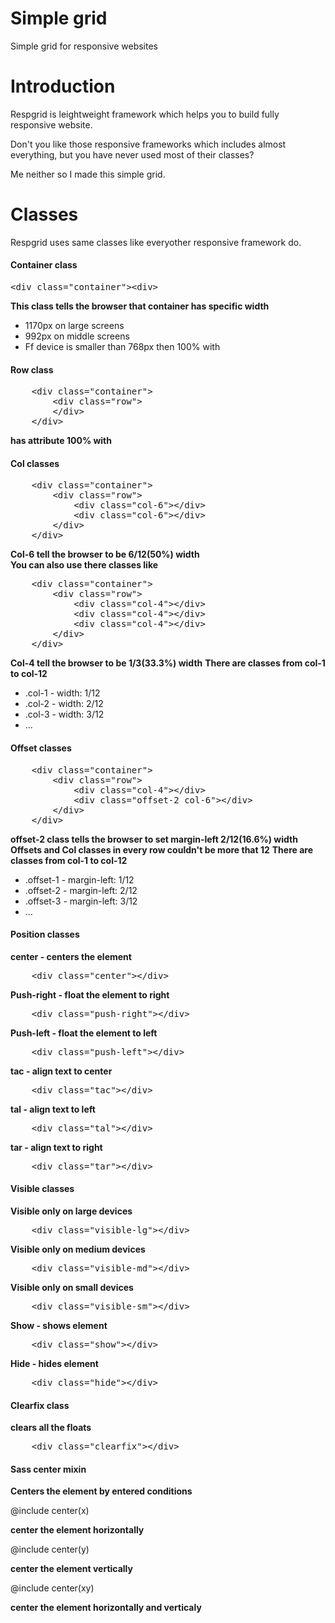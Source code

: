 Simple grid
=========

Simple grid for responsive websites

<h1>Introduction</h1>
<p>Respgrid is leightweight framework which helps you to build fully responsive website.</p>
<p>Don't you like those responsive frameworks which includes almost everything, but you have never used most of their classes?</p>
<p>Me neither so I made this simple grid.</p>

<h1>Classes</h1>
<p>Respgrid uses same classes like everyother responsive framework do.</p>

<h4>Container class</h4>
<pre>&lt;div class="container"&gt;&lt;div&gt;</pre> 
<strong>This class tells the browser that container has specific width</strong>

<ul>
	<li>1170px on large screens</li>
	<li>992px on middle screens</li>
	<li>Ff device is smaller than 768px then 100% with</li>
</ul>

<h4>Row class</h4>
<pre>
	&lt;div class="container"&gt;
		&lt;div class="row"&gt;
		&lt;/div&gt;
	&lt;/div&gt;
</pre>
<strong>has attribute 100% with</strong>

<h4>Col classes</h4>
<pre>
	&lt;div class="container">
		&lt;div class="row">
			&lt;div class="col-6">&lt;/div&gt;
			&lt;div class="col-6">&lt;/div&gt;
		&lt;/div&gt;
	&lt;/div&gt;
</pre>
<strong>Col-6 tell the browser to be 6/12(50%) width</strong>
<br>
<strong>You can also use there classes like</strong>
<pre>
	&lt;div class="container"&gt;
		&lt;div class="row"&gt;
			&lt;div class="col-4">&lt;/div&gt;
			&lt;div class="col-4">&lt;/div&gt;
			&lt;div class="col-4">&lt;/div&gt;
		&lt;/div&gt;
	&lt;/div&gt;
</pre>
<strong>Col-4 tell the browser to be 1/3(33.3%) width</strong>
<strong>There are classes from col-1 to col-12</strong>
<ul>
	<li>.col-1 - width: 1/12</li>
	<li>.col-2 - width: 2/12</li>
	<li>.col-3 - width: 3/12</li>
	<li>...</li>
</ul>

<h4>Offset classes</h4>
<pre>
	&lt;div class="container">
		&lt;div class="row">
			&lt;div class="col-4">&lt;/div&gt;
			&lt;div class="offset-2 col-6">&lt;/div&gt;
		&lt;/div&gt;
	&lt;/div&gt;
</pre>
<strong>offset-2 class tells the browser to set margin-left 2/12(16.6%) width</strong>
<strong>Offsets and Col classes in every row couldn't be more that 12</strong>
<strong>There are classes from col-1 to col-12</strong>
<ul>
	<li>.offset-1 - margin-left: 1/12</li>
	<li>.offset-2 - margin-left: 2/12</li>
	<li>.offset-3 - margin-left: 3/12</li>
	<li>...</li>
</ul>


<h4>Position classes</h4>
<strong>center - centers the element</strong>
<pre>
	&lt;div class="center"&gt;&lt;/div&gt;
</pre>
<strong>Push-right - float the element to right</strong>
<pre>
	&lt;div class="push-right"&gt;&lt;/div&gt;
</pre>
<strong>Push-left - float the element to left</strong>
<pre>
	&lt;div class="push-left"&gt;&lt;/div&gt;
</pre>
<strong>tac - align text to center</strong>
<pre>
	&lt;div class="tac"&gt;&lt;/div&gt;
</pre>
<strong>tal - align text to left</strong>
<pre>
	&lt;div class="tal"&gt;&lt;/div&gt;
</pre>
<strong>tar - align text to right</strong>
<pre>
	&lt;div class="tar"&gt;&lt;/div&gt;
</pre>



<h4>Visible classes</h4>
<strong>Visible only on large devices</strong>
<pre>
	&lt;div class="visible-lg"&gt;&lt;/div&gt;
</pre>
<strong>Visible only on medium devices</strong>
<pre>
	&lt;div class="visible-md"&gt;&lt;/div&gt;
</pre>
<strong>Visible only on small devices</strong>
<pre>
	&lt;div class="visible-sm"&gt;&lt;/div&gt;
</pre>
<strong>Show - shows element</strong>
<pre>
	&lt;div class="show"&gt;&lt;/div&gt;
</pre>
<strong>Hide  - hides element</strong>
<pre>
	&lt;div class="hide"&gt;&lt;/div&gt;
</pre>

<h4>Clearfix class</h4>
<strong>clears all the floats</strong>
<pre>
	&lt;div class="clearfix"&gt;&lt;/div&gt;
</pre>

<h4>Sass center mixin</h4>
<strong>Centers the element by entered conditions</strong>
<p>@include center(x)</p>
<strong>center the element horizontally</strong>
<p>@include center(y)</p>
<strong>center the element vertically</strong>
<p>@include center(xy)</p>
<strong>center the element horizontally and verticaly</strong>









